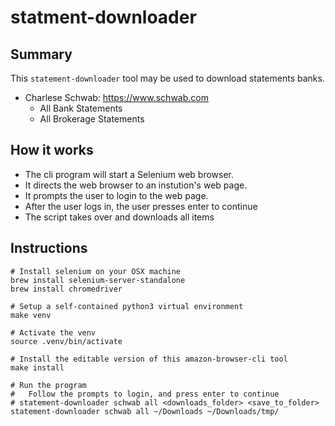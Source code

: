 # statment-downloader

## Summary

This `statement-downloader` tool may be used to download statements banks.


* Charlese Schwab: https://www.schwab.com
  * All Bank Statements
  * All Brokerage Statements

## How it works

* The cli program will start a Selenium web browser.
* It directs the web browser to an instution's web page.
* It prompts the user to login to the web page.
* After the user logs in, the user presses enter to continue
* The script takes over and downloads all items

## Instructions

```
# Install selenium on your OSX machine
brew install selenium-server-standalone
brew install chromedriver

# Setup a self-contained python3 virtual environment
make venv

# Activate the venv
source .venv/bin/activate

# Install the editable version of this amazon-browser-cli tool
make install

# Run the program
#   Follow the prompts to login, and press enter to continue
# statement-downloader schwab all <downloads_folder> <save_to_folder>
statement-downloader schwab all ~/Downloads ~/Downloads/tmp/
```
